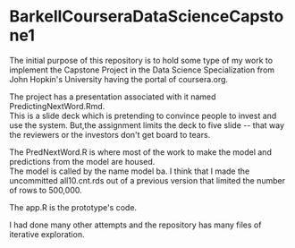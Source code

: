 # BarkellCourseraDataScienceCapstone1

The initial purpose of this repository is to hold some type of my work to implement the Capstone Project in the Data Science Specialization from John Hopkin's University having the portal of coursera.org.

The project has a presentation associated with it named PredictingNextWord.Rmd.   
This is a slide deck which is pretending to convince people to invest and use the system. 
But,the assignment limits the deck to five slide -- that way the reviewers or the investors don't get board to tears.

The PredNextWord.R is where most of the work to make the model and predictions from the model are housed.  
The model is called by the name model ba.   I think that I made the uncommitted all10.cnt.rds out of a previous version that limited the
number of rows to 500,000.

The app.R is the prototype's code.

I had done many other attempts and the repository has many files of iterative exploration.
